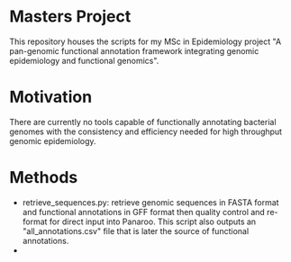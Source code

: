 # Masters Project
This repository houses the scripts for my MSc in Epidemiology project "A pan-genomic functional annotation framework integrating genomic epidemiology and functional genomics". 

# Motivation 
There are currently no tools capable of functionally annotating bacterial genomes with the consistency and efficiency needed for high throughput genomic epidemiology. 

# Methods 
* retrieve_sequences.py: retrieve genomic sequences in FASTA format and functional annotations in GFF format then quality control and re-format for direct input into Panaroo. This script also outputs an "all_annotations.csv" file that is later the source of functional annotations. 
* 
